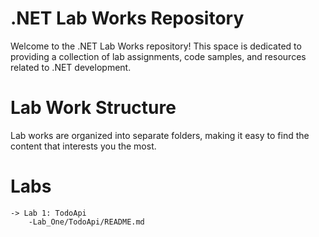 # .NET Lab Works Repository

Welcome to the .NET Lab Works repository! This space is dedicated to providing a collection of lab assignments, code samples, and resources related to .NET development.

# Lab Work Structure

Lab works are organized into separate folders, making it easy to find the content that interests you the most.

# Labs

    -> Lab 1: TodoApi
        -Lab_One/TodoApi/README.md

